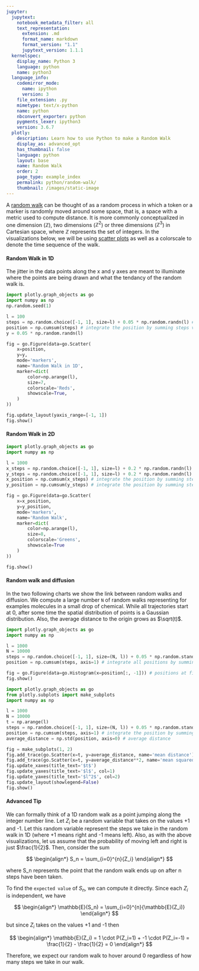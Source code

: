 ```yaml
---
jupyter:
  jupytext:
    notebook_metadata_filter: all
    text_representation:
      extension: .md
      format_name: markdown
      format_version: "1.1"
      jupytext_version: 1.1.1
  kernelspec:
    display_name: Python 3
    language: python
    name: python3
  language_info:
    codemirror_mode:
      name: ipython
      version: 3
    file_extension: .py
    mimetype: text/x-python
    name: python
    nbconvert_exporter: python
    pygments_lexer: ipython3
    version: 3.6.7
  plotly:
    description: Learn how to use Python to make a Random Walk
    display_as: advanced_opt
    has_thumbnail: false
    language: python
    layout: base
    name: Random Walk
    order: 2
    page_type: example_index
    permalink: python/random-walk/
    thumbnail: /images/static-image
---
```


A [random walk](https://en.wikipedia.org/wiki/Random_walk) can be thought of as a random process in which a token or a marker is randomly moved around some space, that is, a space with a metric used to compute distance. It is more commonly conceptualized in one dimension ($\mathbb{Z}$), two dimensions ($\mathbb{Z}^2$) or three dimensions ($\mathbb{Z}^3$) in Cartesian space, where $\mathbb{Z}$ represents the set of integers. In the visualizations below, we will be using [scatter plots](https://plotly.com/python/line-and-scatter/) as well as a colorscale to denote the time sequence of the walk.

#### Random Walk in 1D

The jitter in the data points along the x and y axes are meant to illuminate where the points are being drawn and what the tendancy of the random walk is.

```python
import plotly.graph_objects as go
import numpy as np
np.random.seed(1)

l = 100
steps = np.random.choice([-1, 1], size=l) + 0.05 * np.random.randn(l) # l steps
position = np.cumsum(steps) # integrate the position by summing steps values
y = 0.05 * np.random.randn(l)

fig = go.Figure(data=go.Scatter(
    x=position,
    y=y,
    mode='markers',
    name='Random Walk in 1D',
    marker=dict(
        color=np.arange(l),
        size=7,
        colorscale='Reds',
        showscale=True,
    )
))

fig.update_layout(yaxis_range=[-1, 1])
fig.show()
```

#### Random Walk in 2D

```python
import plotly.graph_objects as go
import numpy as np

l = 1000
x_steps = np.random.choice([-1, 1], size=l) + 0.2 * np.random.randn(l) # l steps
y_steps = np.random.choice([-1, 1], size=l) + 0.2 * np.random.randn(l) # l steps
x_position = np.cumsum(x_steps) # integrate the position by summing steps values
y_position = np.cumsum(y_steps) # integrate the position by summing steps values

fig = go.Figure(data=go.Scatter(
    x=x_position,
    y=y_position,
    mode='markers',
    name='Random Walk',
    marker=dict(
        color=np.arange(l),
        size=8,
        colorscale='Greens',
        showscale=True
    )
))

fig.show()
```

#### Random walk and diffusion

In the two following charts we show the link between random walks and diffusion. We compute a large number `N` of random walks representing for examples molecules in a small drop of chemical. While all trajectories start at 0, after some time the spatial distribution of points is a Gaussian distribution. Also, the average distance to the origin grows as $\sqrt(t)$.

```python
import plotly.graph_objects as go
import numpy as np

l = 1000
N = 10000
steps = np.random.choice([-1, 1], size=(N, l)) + 0.05 * np.random.standard_normal((N, l)) # l steps
position = np.cumsum(steps, axis=1) # integrate all positions by summing steps values along time axis

fig = go.Figure(data=go.Histogram(x=position[:, -1])) # positions at final time step
fig.show()
```

```python
import plotly.graph_objects as go
from plotly.subplots import make_subplots
import numpy as np

l = 1000
N = 10000
t = np.arange(l)
steps = np.random.choice([-1, 1], size=(N, l)) + 0.05 * np.random.standard_normal((N, l)) # l steps
position = np.cumsum(steps, axis=1) # integrate the position by summing steps values
average_distance = np.std(position, axis=0) # average distance

fig = make_subplots(1, 2)
fig.add_trace(go.Scatter(x=t, y=average_distance, name='mean distance'), 1, 1)
fig.add_trace(go.Scatter(x=t, y=average_distance**2, name='mean squared distance'), 1, 2)
fig.update_xaxes(title_text='$t$')
fig.update_yaxes(title_text='$l$', col=1)
fig.update_yaxes(title_text='$l^2$', col=2)
fig.update_layout(showlegend=False)
fig.show()
```

#### Advanced Tip

We can formally think of a 1D random walk as a point jumping along the integer number line. Let $Z_i$ be a random variable that takes on the values +1 and -1. Let this random variable represent the steps we take in the random walk in 1D (where +1 means right and -1 means left). Also, as with the above visualizations, let us assume that the probability of moving left and right is just $\frac{1}{2}$. Then, consider the sum

$$
\begin{align*}
S_n = \sum_{i=0}^{n}{Z_i}
\end{align*}
$$

where S_n represents the point that the random walk ends up on after n steps have been taken.

To find the `expected value` of $S_n$, we can compute it directly. Since each $Z_i$ is independent, we have

$$
\begin{align*}
\mathbb{E}(S_n) = \sum_{i=0}^{n}{\mathbb{E}(Z_i)}
\end{align*}
$$

but since $Z_i$ takes on the values +1 and -1 then

$$
\begin{align*}
\mathbb{E}(Z_i) = 1 \cdot P(Z_i=1) + -1 \cdot P(Z_i=-1) = \frac{1}{2} - \frac{1}{2} = 0
\end{align*}
$$

Therefore, we expect our random walk to hover around $0$ regardless of how many steps we take in our walk.

